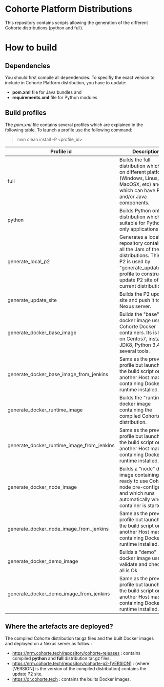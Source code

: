 # Cohorte Platform Distributions

This repository contains scripts allowing the generation of the different Cohorte distributions (python and full).

# How to build

## Dependencies

You should first compile all dependencies.
To specifiy the exact version to include in Cohorte Platform distribution, you have to update:
- **pom.xml** file for Java bundles and
- **requirements.xml** file for Python modules.

## Build profiles

The *pom.xml* file contains several profiles which are explained in the following table. To launch a profile use the following command:

> mvn clean install -P <profile_id>

| Profile id                                 | Description  |
|--------------------------------------------|---|
| full                                       | Builds the full distribution which runs on different platforms (Windows, Linus, MacOSX, etc) and which can have Python and/or Java components.  |
| python                                     | Builds Python only distribution which is suitable for Python only applications |
| generate_local_p2                          | Generates a local P2 repository containing all the Jars of the distributions. This local P2 is used by "generate_update_site" profile to construct the update P2 site of the current distribution.  |
| generate_update_site                       | Builds the P2 update site and push it to Nexus server. |
| generate_docker_base_image                 | Builds the "base" docker image used by Cohorte Docker containers. Its is based on Centos7, installs JDK8, Python 3.4 and several tools.  |
| generate_docker_base_image_from_jenkins    | Same as the previous profile but launches the build script on another Host machine containing Docker runtime installed. |
| generate_docker_runtime_image              | Builds the "runtime" docker image containing the compiled Cohorte distribution. |
| generate_docker_runtime_image_from_jenkins | Same as the previous profile but launches the build script on another Host machine containing Docker runtime installed.  |
| generate_docker_node_image                 | Builds a "node" docker image containing a ready to use Cohorte node pre-configured and which runs automatically when the container is started. |
| generate_docker_node_image_from_jenkins    | Same as the previous profile but launches the build script on another Host machine containing Docker runtime installed.  |
| generate_docker_demo_image                 | Builds a "demo" docker image used to validate and checks if all is Ok. |
| generate_docker_demo_image_from_jenkins    | Same as the previous profile but launches the build script on another Host machine containing Docker runtime installed.  |

## Where the artefacts are deployed?

The compiled Cohorte distribution tar.gz files and the built Docker images and deployed on a Nexus server as follow :

- https://nrm.cohorte.tech/repository/cohorte-releases : contains compiled **python** and **full** distribution tar.gz files.
- https://nrm.cohorte.tech/repository/cohorte-p2-[VERSION] : (where [VERSION] is the version of the compiled distribution) contains the update P2 site.
- https://dr.cohorte.tech : contains the builts Docker images.

